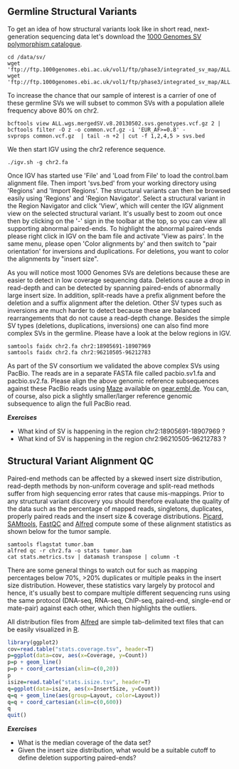 ## Germline Structural Variants

To get an idea of how structural variants look like in short read, next-generation sequencing data let's download the [1000 Genomes SV polymorphism catalogue](https://www.ncbi.nlm.nih.gov/pubmed/26432246).

```shell
cd /data/sv/
wget 'ftp://ftp.1000genomes.ebi.ac.uk/vol1/ftp/phase3/integrated_sv_map/ALL.wgs.mergedSV.v8.20130502.svs.genotypes.vcf.gz'
wget 'ftp://ftp.1000genomes.ebi.ac.uk/vol1/ftp/phase3/integrated_sv_map/ALL.wgs.mergedSV.v8.20130502.svs.genotypes.vcf.gz.tbi'
```

To increase the chance that our sample of interest is a carrier of one of these germline SVs we will subset to common SVs with a population allele frequency above 80% on chr2.

```shell
bcftools view ALL.wgs.mergedSV.v8.20130502.svs.genotypes.vcf.gz 2 | bcftools filter -O z -o common.vcf.gz -i 'EUR_AF>=0.8' -
svprops common.vcf.gz  | tail -n +2 | cut -f 1,2,4,5 > svs.bed
```

We then start IGV using the chr2 reference sequence.

```shell
./igv.sh -g chr2.fa
```

Once IGV has started use 'File' and 'Load from File' to load the control.bam alignment file. Then import 'svs.bed' from your working directory using 'Regions' and 'Import Regions'. The structural variants can then be browsed easily using 'Regions' and 'Region Navigator'. Select a structural variant in the Region Navigator and click 'View', which will center the IGV alignment view on the selected structural variant. It's usually best to zoom out once then by clicking on the '-' sign in the toolbar at the top, so you can view all supporting abnormal paired-ends. To highlight the abnormal paired-ends please right click in IGV on the bam file and activate 'View as pairs'. In the same menu, please open 'Color alignments by' and then switch to "pair orientation' for inversions and duplications. For deletions, you want to color the alignments by "insert size". 


As you will notice most 1000 Genomes SVs are deletions because these are easier to detect in low coverage sequencing data. Deletions cause a drop in read-depth and can be detected by spanning paired-ends of abnormally large insert size. In addition, split-reads have a prefix alignment before the deletion and a suffix alignment after the deletion. Other SV types such as inversions are much harder to detect because these are balanced rearrangements that do not cause a read-depth change. Besides the simple SV types (deletions, duplications, inversions) one can also find more complex SVs in the germline. Please have a look at the below regions in IGV.

```shell
samtools faidx chr2.fa chr2:18905691-18907969
samtools faidx chr2.fa chr2:96210505-96212783
```

As part of the SV consortium we validated the above complex SVs using PacBio. The reads are in a separate FASTA file called pacbio.sv1.fa and pacbio.sv2.fa. Please align the above genomic reference subsequences against these PacBio reads using [Maze](https://gear.embl.de/maze/) available on [gear.embl.de](https://gear.embl.de). You can, of course, also pick a slightly smaller/larger reference genomic subsequence to align the full PacBio read.

***Exercises***

* What kind of SV is happening in the region chr2:18905691-18907969 ?
* What kind of SV is happening in the region chr2:96210505-96212783 ?


## Structural Variant Alignment QC

Paired-end methods can be affected by a skewed insert size distribution, read-depth methods by non-uniform coverage and split-read methods suffer from high sequencing error rates that cause mis-mappings. Prior to any structural variant discovery you should therefore evaluate the quality of the data such as the percentage of mapped reads, singletons, duplicates, properly paired reads and the insert size & coverage distributions. [Picard](http://broadinstitute.github.io/picard/), [SAMtools](http://www.htslib.org), [FastQC](http://www.bioinformatics.babraham.ac.uk/projects/fastqc/) and [Alfred](https://github.com/tobiasrausch/alfred) compute some of these alignment statistics as shown below for the tumor sample.

```shell
samtools flagstat tumor.bam
alfred qc -r chr2.fa -o stats tumor.bam
cat stats.metrics.tsv | datamash transpose | column -t
```

There are some general things to watch out for such as mapping percentages below 70%, >20% duplicates or multiple peaks in the insert size distribution. However, these statistics vary largely by protocol and hence, it's usually best to compare multiple different sequencing runs using the same protocol (DNA-seq, RNA-seq, ChIP-seq, paired-end, single-end or mate-pair) against each other, which then highlights the outliers.

All distribution files from [Alfred](https://github.com/tobiasrausch/alfred) are simple tab-delimited text files that can be easily visualized in [R](https://www.r-project.org/).


```R
library(ggplot2)
cov=read.table("stats.coverage.tsv", header=T)
p=ggplot(data=cov, aes(x=Coverage, y=Count))
p=p + geom_line()
p=p + coord_cartesian(xlim=c(0,20))
p
isize=read.table("stats.isize.tsv", header=T)
q=ggplot(data=isize, aes(x=InsertSize, y=Count))
q=q + geom_line(aes(group=Layout, color=Layout))
q=q + coord_cartesian(xlim=c(0,600))
q
quit()
```

***Exercises***

* What is the median coverage of the data set?
* Given the insert size distribution, what would be a suitable cutoff to define deletion supporting paired-ends?

